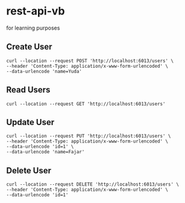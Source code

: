 # rest-api-vb
for learning purposes

## Create User
```text
curl --location --request POST 'http://localhost:6013/users' \
--header 'Content-Type: application/x-www-form-urlencoded' \
--data-urlencode 'name=Yuda'
```

## Read Users
```text
curl --location --request GET 'http://localhost:6013/users'
```

## Update User
```text
curl --location --request PUT 'http://localhost:6013/users' \
--header 'Content-Type: application/x-www-form-urlencoded' \
--data-urlencode 'id=1' \
--data-urlencode 'name=Fajar'
```

## Delete User
```text
curl --location --request DELETE 'http://localhost:6013/users' \
--header 'Content-Type: application/x-www-form-urlencoded' \
--data-urlencode 'id=1'
```